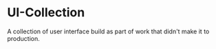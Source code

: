 # UI-Collection
A collection of user interface build as part of work that didn't make it to production.
